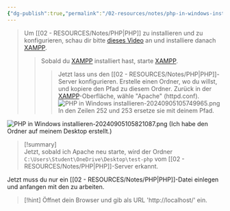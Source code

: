 ```yaml
---
{"dg-publish":true,"permalink":"/02-resources/notes/php-in-windows-installieren/","tags":["code/PHP"],"noteIcon":"","updated":"2024-09-05T11:44:10.000+02:00"}
---
```


> Um [[02 - RESOURCES/Notes/PHP\|PHP]] zu installieren und zu konfigurieren, schau dir bitte [dieses Video](https://www.youtube.com/watch?v=Mip_RuSEoso) an und installiere danach [XAMPP](https://www.youtube.com/watch?v=G2VEf-8nepc&t=235s).
> 
> > Sobald du [XAMPP](https://www.youtube.com/watch?v=G2VEf-8nepc&t=235s) installiert hast, starte [XAMPP](https://www.youtube.com/watch?v=G2VEf-8nepc&t=235s).
> > 
> > > Jetzt lass uns den [[02 - RESOURCES/Notes/PHP\|PHP]]-Server konfigurieren. Erstelle einen Ordner, wo du willst, und kopiere den Pfad zu diesem Ordner. Zurück in der [XAMPP](https://www.youtube.com/watch?v=G2VEf-8nepc&t=235s)-Oberfläche, wähle "Apache" (httpd.conf). ![PHP in Windows installieren-20240905105749965.png](/img/user/02%20-%20RESOURCES/Files/PHP%20in%20Windows%20installieren-20240905105749965.png) In den Zeilen 252 und 253 ersetze sie mit deinem Pfad.

![PHP in Windows installieren-20240905105821087.png](/img/user/02%20-%20RESOURCES/Files/PHP%20in%20Windows%20installieren-20240905105821087.png) (Ich habe den Ordner auf meinem Desktop erstellt.)

> [!summary]  
> Jetzt, sobald ich Apache neu starte, wird der Ordner  
> `C:\Users\Student\OneDrive\Desktop\test-php` vom [[02 - RESOURCES/Notes/PHP\|PHP]]-Server erkannt.

Jetzt muss du nur ein [[02 - RESOURCES/Notes/PHP\|PHP]]-Datei einlegen und anfangen mit den zu arbeiten.

>[!hint] 
>Öffnet dein Browser und gib als URL 'http://localhost/' ein.
